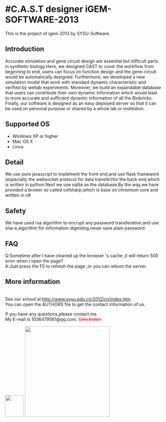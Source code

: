 ﻿#C.A.S.T designer
iGEM-SOFTWARE-2013
==================
This is the project of igem 2013 by SYSU-Software.

## Introduction
Accurate simulation and gene circuit design are essential but difficult parts in synthetic biology.Here, we designed CAST to cover the workflow from beginning to end, users can focus on function design and the gene circuit would be automatically designed. Furthermore, we developed a new simulation model that work with standard dynamic characteristic and verified by wetlab experiments. Moreover, we build an expandable database that users can contribute their own dynamic information which would lead to more accurate and sufficient dynamic information of all the Biobricks. Finally, our software is designed as an easy deployed server so that it can be used on personal purpose or shared by a whole lab or institution. 

## Supported OS
* Windows XP or higher
* Mac OS X
* Linux

## Detail
We use pure javascript to implement the front end,and use flask framework (especially the websocket protocol for data transfer)for the back end,which is written in python.Next we use sqlite as the database.By the way,we have provided a brower so called cefsharp,which is base on chromium core and written in c#

## Safety
We have used rsa algorithm to encrypt any password transferation,and use sha-a algorithm for information digesting,never save plain password.

## FAQ
Q:Sometime after I have cleaned up the browser 's cache ,it will return 500 error when I open the page?<br>
A:Just press the F5 to refresh the page ,or you can reboot the server.

## More information
<br>See our school at http://www.sysu.edu.cn/2012/cn/index.htm
<br>You can open the AUTHORS file to get the contact information of us.
<p>If you have any questions,please contact me.
<br>My E-mail is 1036479561@qq.com.
<font color="red"><del>Girls better.</del></font></p>
<img src="http://ww4.sinaimg.cn/mw690/b8700d2fgw1e67vo2hdmsj206d052glm.jpg" width="60" height="70" />
<img src="http://ww4.sinaimg.cn/mw690/b8700d2fgw1e6eirqqn66j207l0840t0.jpg" width="273" height="292" />
